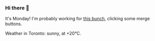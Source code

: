 ### Hi there :wave:

It's Monday! I'm probably working for [this bunch](https://github.com/kohofinancial), clicking some merge buttons.

Weather in Toronto: sunny, at +20°C.
